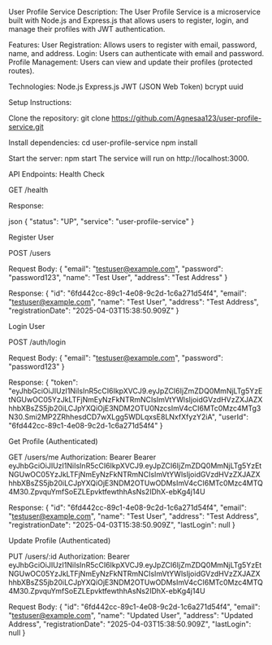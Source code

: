 User Profile Service
Description: The User Profile Service is a microservice built with Node.js and Express.js that allows users to register, login, and manage their profiles with JWT authentication.

Features: 
User Registration: Allows users to register with email, password, name, and address.
Login: Users can authenticate with email and password.
Profile Management: Users can view and update their profiles (protected routes).


Technologies:
Node.js
Express.js
JWT (JSON Web Token)
bcrypt
uuid


Setup Instructions:

Clone the repository:
git clone https://github.com/Agnesaa123/user-profile-service.git

Install dependencies:
cd user-profile-service
npm install

Start the server:
npm start
The service will run on http://localhost:3000.

API Endpoints:
Health Check

GET /health

Response:

json
{
    "status": "UP",
    "service": "user-profile-service"
}

Register User

POST /users

Request Body:
{
  "email": "testuser@example.com",
  "password": "password123",
  "name": "Test User",
  "address": "Test Address"
}

Response:
{
    "id": "6fd442cc-89c1-4e08-9c2d-1c6a271d54f4",
    "email": "testuser@example.com",
    "name": "Test User",
    "address": "Test Address",
    "registrationDate": "2025-04-03T15:38:50.909Z"
}

Login User

POST /auth/login

Request Body:
{
  "email": "testuser@example.com",
  "password": "password123"
}

Response:
{
    "token": "eyJhbGciOiJIUzI1NiIsInR5cCI6IkpXVCJ9.eyJpZCI6IjZmZDQ0MmNjLTg5YzEtNGUwOC05YzJkLTFjNmEyNzFkNTRmNCIsImVtYWlsIjoidGVzdHVzZXJAZXhhbXBsZS5jb20iLCJpYXQiOjE3NDM2OTU0NzcsImV4cCI6MTc0Mzc4MTg3N30.Smi2MP2ZRhhesdCD7wXLgg5WDLqxsE8LNxfXfyzY2iA",
    "userId": "6fd442cc-89c1-4e08-9c2d-1c6a271d54f4"
}

Get Profile (Authenticated)

GET /users/me
Authorization: Bearer Bearer eyJhbGciOiJIUzI1NiIsInR5cCI6IkpXVCJ9.eyJpZCI6IjZmZDQ0MmNjLTg5YzEtNGUwOC05YzJkLTFjNmEyNzFkNTRmNCIsImVtYWlsIjoidGVzdHVzZXJAZXhhbXBsZS5jb20iLCJpYXQiOjE3NDM2OTUwODMsImV4cCI6MTc0Mzc4MTQ4M30.ZpvquYmfSoEZLEpvktfewthhAsNs2IDhX-ebKg4j14U

Response:
{
    "id": "6fd442cc-89c1-4e08-9c2d-1c6a271d54f4",
    "email": "testuser@example.com",
    "name": "Test User",
    "address": "Test Address",
    "registrationDate": "2025-04-03T15:38:50.909Z",
    "lastLogin": null
}

Update Profile (Authenticated)

PUT /users/:id
Authorization: Bearer eyJhbGciOiJIUzI1NiIsInR5cCI6IkpXVCJ9.eyJpZCI6IjZmZDQ0MmNjLTg5YzEtNGUwOC05YzJkLTFjNmEyNzFkNTRmNCIsImVtYWlsIjoidGVzdHVzZXJAZXhhbXBsZS5jb20iLCJpYXQiOjE3NDM2OTUwODMsImV4cCI6MTc0Mzc4MTQ4M30.ZpvquYmfSoEZLEpvktfewthhAsNs2IDhX-ebKg4j14U

Request Body:
{
    "id": "6fd442cc-89c1-4e08-9c2d-1c6a271d54f4",
    "email": "testuser@example.com",
    "name": "Updated User",
    "address": "Updated Address",
    "registrationDate": "2025-04-03T15:38:50.909Z",
    "lastLogin": null
}